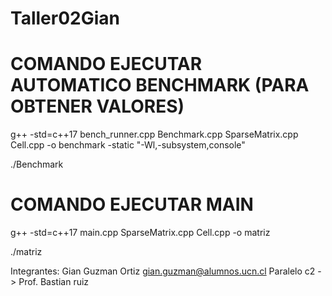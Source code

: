 # Taller02Gian

# COMANDO EJECUTAR AUTOMATICO BENCHMARK (PARA OBTENER VALORES)
g++ -std=c++17 bench_runner.cpp Benchmark.cpp SparseMatrix.cpp Cell.cpp -o benchmark -static "-Wl,-subsystem,console"

./Benchmark

# COMANDO EJECUTAR MAIN
g++ -std=c++17 main.cpp SparseMatrix.cpp Cell.cpp -o matriz

./matriz

Integrantes: Gian Guzman Ortiz gian.guzman@alumnos.ucn.cl Paralelo c2 -> Prof. Bastian ruiz

